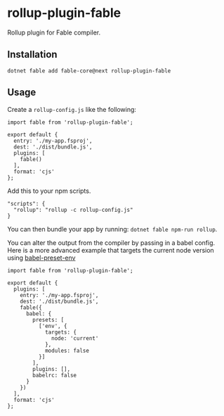 # rollup-plugin-fable

Rollup plugin for Fable compiler.

## Installation

```dotnet fable add fable-core@next rollup-plugin-fable```

## Usage

Create a `rollup-config.js` like the following:

```
import fable from 'rollup-plugin-fable';

export default {
  entry: './my-app.fsproj',
  dest: './dist/bundle.js',
  plugins: [
    fable()
  ],
  format: 'cjs'
};
```

Add this to your npm scripts.

```
"scripts": {
  "rollup": "rollup -c rollup-config.js"
}
```

You can then bundle your app by running: `dotnet fable npm-run rollup`.

You can alter the output from the compiler by passing in a babel config. Here is a more advanced example that targets the current node version using [babel-preset-env](https://github.com/babel/babel-preset-env)

```
import fable from 'rollup-plugin-fable';

export default {
  plugins: [
    entry: './my-app.fsproj',
    dest: './dist/bundle.js',
    fable({
      babel: {
        presets: [
          ['env', { 
            targets: { 
              node: 'current' 
            }, 
            modules: false 
          }]
        ],
        plugins: [],
        babelrc: false
      }
    })
  ],
  format: 'cjs'
};

```
